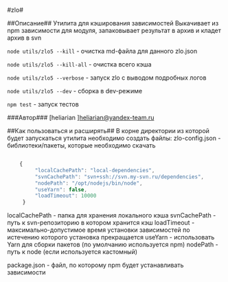 #zlo#

##Описание##
Утилита для кэширования зависимостей
Выкачивает из npm зависимости для модуля, запаковывает результат в архив и кладет архив в svn

`node utils/zlo5 --kill`  - очистка md-файла для данного zlo.json

`node utils/zlo5 --kill-all`  - очистка всего кэша

`node utils/zlo5 --verbose` - запуск zlo с выводом подробных логов

`node utils/zlo5 --dev` - сборка в dev-режиме

`npm test`  - запуск тестов


###Автор###
[heliarian ]<heliarian@yandex-team.ru>

##Как пользоваться и расширять##
В корне директории из которой будет запускаться утилита необходимо создать файлы:
 zlo-config.json - библиотеки/пакеты, которые необходимо скачать

```javascript

    {
         "localCachePath": "local-dependencies",
         "svnCachePath": "svn+ssh://svn.my-svn.ru/dependencies",
         "nodePath": "/opt/nodejs/bin/node",
         "useYarn": false,
         "loadTimeout": 10000
     }

```
localCachePath - папка для хранения локального кэша
svnCachePath - путь к svn-репозиторию в котором хранится кэш
loadTimeout - максимально-допустимое время установки зависимостей по истечению которого установка прекращается
useYarn - использовать Yarn для сборки пакетов (по умолчанию используется npm)
nodePath - путь к node (если используется кастомный)

package.json - файл, по которому npm будет устанавливать зависимости
